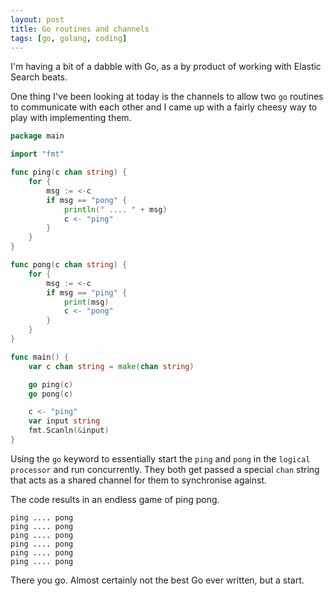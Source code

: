 ```yaml
---
layout: post
title: Go routines and channels
tags: [go, golang, coding]
---
```


I'm having a bit of a dabble with Go, as a by product of working with Elastic Search beats.

One thing I've been looking at today is the channels to allow two `go` routines to communicate with each other and I came up with a fairly cheesy way to play with implementing them.

```go
package main

import "fmt"

func ping(c chan string) {
	for {
		msg := <-c
		if msg == "pong" {
			println(" .... " + msg)
			c <- "ping"
		}
	}
}

func pong(c chan string) {
	for {
		msg := <-c
		if msg == "ping" {
			print(msg)
			c <- "pong"
		}
	}
}

func main() {
	var c chan string = make(chan string)

	go ping(c)
	go pong(c)

	c <- "ping"
	var input string
	fmt.Scanln(&input)
}

```

Using the `go` keyword to essentially start the `ping` and `pong` in the `logical processor` and run concurrently. They both get passed a special `chan` string that acts as a shared channel for them to synchronise against.

The code results in an endless game of ping pong.

```
ping .... pong
ping .... pong
ping .... pong
ping .... pong
ping .... pong
ping .... pong
```

There you go. Almost certainly not the best Go ever written, but a start.

